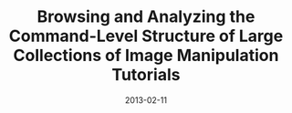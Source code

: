 ---
title: "Browsing and Analyzing the Command-Level Structure of Large Collections of Image Manipulation Tutorials"
authors: "Amy Pavel, Floraine Berthouzoz, Björn Hartmann, Maneesh Agrawala"
venueFull: "Berkeley EECS Technical Report and Poster Presentation"
venueShort: "TR 2013, TECHCON 2013"
thumbnail: "img/thumbnails/sifter.png"
link: "http://vis.berkeley.edu/papers/sifter/"
date: "2013-02-11"
---